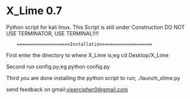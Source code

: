 # X_Lime 0.7
Python script for kali linux.
This Script is still under Construction
DO NOT USE TERMINATOR, USE TERMINAL!!!!


        ====================Installation===================                                      

  First enter the directory to where X_Lime is;eg cd Desktop/X_Lime
  
  Second run config.py;eg python config.py
  
  Third you are done installing the python script to run; ./launch_xlime.py

send feedback on gmail:vipercipher0@gmail.com
